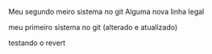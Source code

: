 Meu segundo meiro sistema no git
Alguma nova linha legal

meu primeiro sistema no git (alterado e atualizado)

testando o revert